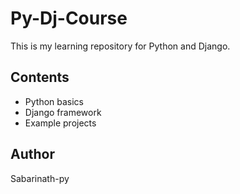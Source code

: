 # Py-Dj-Course

This is my learning repository for Python and Django.

## Contents
- Python basics
- Django framework
- Example projects

## Author
Sabarinath-py
